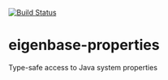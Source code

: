 [![Build Status](https://travis-ci.org/julianhyde/eigenbase-properties.png)](https://travis-ci.org/julianhyde/eigenbase-properties)

eigenbase-properties
====================

Type-safe access to Java system properties
